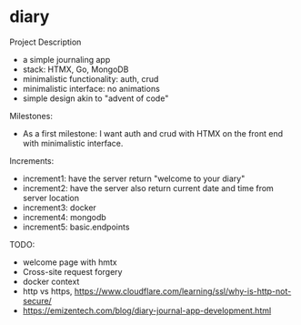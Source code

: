 # diary

Project Description
- a simple journaling app
- stack: HTMX, Go, MongoDB
- minimalistic functionality: auth, crud
- minimalistic interface: no animations
- simple design akin to "advent of code"

Milestones:
- As a first milestone: I want auth and crud with HTMX on the front end with minimalistic interface.

Increments:
- increment1: have the server return "welcome to your diary"
- increment2: have the server also return current date and time from server location
- increment3: docker
- increment4: mongodb
- increment5: basic.endpoints


TODO:
- welcome page with hmtx
- Cross-site request forgery
- docker context
- http vs https, https://www.cloudflare.com/learning/ssl/why-is-http-not-secure/
- https://emizentech.com/blog/diary-journal-app-development.html

